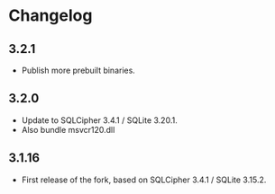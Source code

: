 # Changelog

## 3.2.1

 - Publish more prebuilt binaries.

## 3.2.0

 - Update to SQLCipher 3.4.1 / SQLite 3.20.1.
 - Also bundle msvcr120.dll

## 3.1.16

 - First release of the fork, based on SQLCipher 3.4.1 / SQLite 3.15.2.
